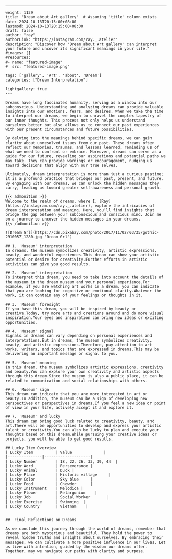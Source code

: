 ---
    weight: 1139
    title: "Dream about Art gallery"  # Assuming 'title' column exists
    date: 2024-10-13T20:15:00+08:00
    lastmod: 2024-10-13T20:15:00+08:00
    draft: false
    author: "ray"
    authorLink: "https://instagram.com/ray._.atelier"
    description: "Discover how 'Dream about Art gallery' can interpret your future and uncover its significant meanings in your life."
    #images: []
    #resources:
    #- name: "featured-image"
    #  src: "featured-image.png"
    
    tags: ['gallery', 'Art', 'about', 'Dream']
    categories: ["Dream Interpretation"]
    
    lightgallery: true
    ---
    
    Dreams have long fascinated humanity, serving as a window into our subconscious. Understanding and analyzing dreams can provide valuable insights into our emotions, fears, and desires. When we take the time to interpret our dreams, we begin to unravel the complex tapestry of our inner thoughts. This process not only helps us understand ourselves better but also allows us to connect our past experiences with our present circumstances and future possibilities.
    
    By delving into the meanings behind specific dreams, we can gain clarity about unresolved issues from our past. These dreams often reflect our memories, traumas, and lessons learned, reminding us of what we need to confront or embrace. Moreover, dreams can serve as a guide for our future, revealing our aspirations and potential paths we may take. They can provide warnings or encouragement, nudging us toward decisions that align with our true selves.
    
    Ultimately, dream interpretation is more than just a curious pastime; it is a profound practice that bridges our past, present, and future. By engaging with our dreams, we can unlock the hidden messages they carry, leading us toward greater self-awareness and personal growth.
    
    {{< admonition >}}
    Welcome to the realm of dreams, where I, [Ray](https://instagram.com/ray._.atelier), explore the intricacies of dream interpretation and meaning. Here, you’ll find insights that bridge the gap between your subconscious and conscious mind. Join me on a journey to uncover the hidden messages in your dreams.
    {{< /admonition >}}
    
    ![Dream Grl](https://cdn.pixabay.com/photo/2017/11/02/03/35/gothic-2910057_1280.jpg "Dream Grl")
    
    ## 1. 'Museum' interpretation
    In dreams, the museum symbolizes creativity, artistic expressions, beauty, and wonderful experiences.This dream can show your artistic potential or desire for creativity.Further efforts in artistic activities can give you good results.
    
    ## 2. 'Museum' interpretation
    To interpret this dream, you need to take into account the details of the museum in the dream museum and your personal experience.For example, if you are watching art works in a dream, you can indicate that you are looking for cognitive or emotional clarity.Whatever the work, it can contain any of your feelings or thoughts in it.
    
    ## 3. 'Museum' foresight
    If you have this dream, you will be inspired by beauty or creative.Today, try more arts and creations around and do more visual inspiration.Your eyes and inspiration can bring new ideas or exciting opportunities.
    
    ## 4. 'Museum' signal
    Signals in dreams can vary depending on personal experiences and interpretations.But in dreams, the museum symbolizes creativity, beauty, and artistic expressions.Therefore, pay attention to art works, writers, and topics that are expressed in dreams.This may be delivering an important message or signal to you.
    
    ## 5. 'Museum' meaning
    In this dream, the museum symbolizes artistic expressions, creativity and beauty.You can explore your own creativity and artistic aspects through this dream.Since the museum is also a public place, it can be related to communication and social relationships with others.
    
    ## 6. 'Museum' sign
    This dream can indicate that you are more interested in art or beauty.In addition, the museum can be a sign of developing new perspectives or perspectives in dreams.If you feel a new idea or point of view in your life, actively accept it and explore it.
    
    ## 7. 'Museum' and lucky
    This dream can bring good luck related to creativity, beauty, and art.There will be opportunities to develop and express your artistic talent or creativity.You can also be lucky to plan and execute your thoughts based on this dream.While pursuing your creative ideas or projects, you will be able to get good results.
    
    ## Lucky Item Overview
    | Lucky Item          | Value              |
    |---------------|--------------------|
    | Lucky Number        | 18, 22, 26, 33, 39, 44  |
    | Lucky Word          | Perseverance |
    | Lucky Animal        | Duck |
    | Lucky Place         | Historic village     |
    | Lucky Color         | Sky blue     |
    | Lucky Food          | Chowder      |
    | Lucky Instrument    | Melodica |
    | Lucky Flower        | Pelargonium    |
    | Lucky Job           | Social Worker       |
    | Lucky Exercise      | Swimming  |
    | Lucky Country       | Vietnam    |
    
    
    ##  Final Reflections on Dreams
    
    As we conclude this journey through the world of dreams, remember that dreams are both mysterious and beautiful. They hold the power to reveal hidden truths and insights about ourselves. By embracing their messages, we can cultivate a more positive influence in our lives. Let us live with intention, guided by the wisdom our dreams offer. Together, may we navigate our paths with clarity and purpose.
    